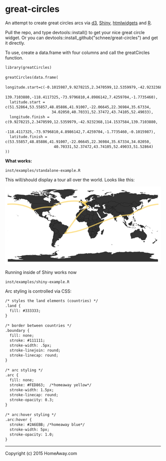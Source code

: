 # great-circles
An attempt to create great circles arcs via [d3](http://d3js.org/), [Shiny](http://shiny.rstudio.com/), [htmlwidgets](http://www.htmlwidgets.org/) and [R](http://www.r-project.org/). 

Pull the repo, and type devtools::install() to get your nice great circle widget. Or you can devtools::install_github("schnee/great-circles") and get it directly.

To use, create a data.frame with four columns and call the greatCircles function.

```
library(greatCircles)

greatCircles(data.frame(
  longitude.start=c(-0.1015987,9.9278215,2.3470599,12.5359979,-42.9232368,114.1537584,
                    139.7103880,-118.4117325,-73.9796810,4.8986142,7.4259704,-1.7735460),
  latitude.start = c(51.52864,53.55857,48.85886,41.91007,-22.06645,22.36984,35.67334,
                     34.02050,40.70331,52.37472,43.74105,52.49033),
  longitude.finish = c(9.9278215,2.3470599,12.5359979,-42.9232368,114.1537584,139.7103880,
                       -118.4117325,-73.9796810,4.8986142,7.4259704,-1.7735460,-0.1015987),
  latitude.finish = c(53.55857,48.85886,41.91007,-22.06645,22.36984,35.67334,34.02050,
                      40.70331,52.37472,43.74105,52.49033,51.52864)
))
```

**What works:**
```
inst/examples/standalone-example.R 
```

This will/should display a tour all over the world. Looks like this:

![world-plot](inst/examples/figures/sample.png)

Running inside of Shiny works now 
```
inst/examples/shiny-example.R
```

Arc styling is controlled via CSS:

```
/* styles the land elements (countries) */
.land {
  fill: #333333;
}

/* border between countries */
.boundary {
  fill: none;
  stroke: #111111;
  stroke-width: .5px;
  stroke-linejoin: round;
  stroke-linecap: round;
}

/* arc styling */
.arc {
  fill: none;
  stroke: #FED863;  /*homeaway yellow*/
  stroke-width: 1.5px;
  stroke-linecap: round;
  stroke-opacity: 0.3;
}

/* arc:hover styling */
.arc:hover {
  stroke: #2A6EBB; /*homeaway blue*/
  stroke-width: 5px;
  stroke-opacity: 1.0;
}
```

------
Copyright (c) 2015 HomeAway.com
